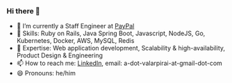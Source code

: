 ### Hi there 👋

<!--
**valarpirai/valarpirai** is a ✨ _special_ ✨ repository because its `README.md` (this file) appears on your GitHub profile.

Here are some ideas to get you started:
-->

- 🔭 I’m currently a Staff Engineer at [PayPal](https://www.paypal.com/)
- 🌱 Skills: Ruby on Rails, Java Spring Boot, Javascript, NodeJS, Go, Kubernetes, Docker, AWS, MySQL, Redis
- 🌱 Expertise: Web application development, Scalability & high-availability, Product Design & Engineering
- 📫 How to reach me: [LinkedIn](https://www.linkedin.com/in/valarpirai), email: a-dot-valarpirai-at-gmail-dot-com
- 😄 Pronouns: he/him
